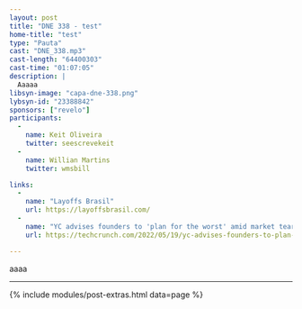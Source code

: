 ```yaml
---
layout: post
title: "DNE 338 - test"
home-title: "test"
type: "Pauta"
cast: "DNE_338.mp3"
cast-length: "64400303"
cast-time: "01:07:05"
description: |
  Aaaaa
libsyn-image: "capa-dne-338.png"
lybsyn-id: "23388842"
sponsors: ["revelo"]
participants:
  -
    name: Keit Oliveira
    twitter: seescrevekeit
  -
    name: Willian Martins
    twitter: wmsbill

links:
  -
    name: "Layoffs Brasil"
    url: https://layoffsbrasil.com/
  -
    name: "YC advises founders to 'plan for the worst' amid market teardown"
    url: https://techcrunch.com/2022/05/19/yc-advises-founders-to-plan-for-the-worst/?guccounter=1

---
```


aaaa

---

{% include modules/post-extras.html data=page %}
